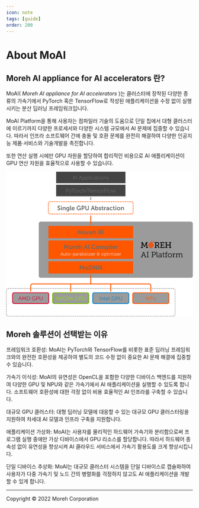 ```yaml
---
icon: note
tags: [guide]
order: 200
---
```


# About MoAI

## Moreh AI appliance for AI accelerators 란?

MoAI( *Moreh AI appliance for AI accelerators* )는 클러스터에 장착된 다양한 종류의 가속기에서 PyTorch 혹은 TensorFlow로 작성된 애플리케이션을 수정 없이 실행시키는 분산 딥러닝 프레임워크입니다.

MoAI Platform을 통해 사용자는 컴파일러 기술의 도움으로 단일 칩에서 대형 클러스터에 이르기까지 다양한 프로세서와 다양한 시스템 규모에서 AI 문제에 집중할 수 있습니다. 따라서 인프라 소프트웨어 간에 충돌 및 호환 문제를 완전히 해결하여 다양한 인공지능 제품·서비스와 기술개발을 촉진합니다.

또한 연산 실행 시에만 GPU 자원을 할당하여 합리적인 비용으로 AI 애플리케이션이 GPU 연산 자원을 효율적으로 사용할 수 있습니다.

![](./img/moai.svg)


## Moreh 솔루션이 선택받는 이유

프레임워크 호환성:
MoAI는 PyTorch와 TensorFlow를 비롯한 표준 딥러닝 프레임워크와의 완전한 호환성을 제공하여 별도의 코드 수정 없이 중요한 AI 문제 해결에 집중할 수 있습니다. 

가속기 이식성:
MoAI의 유연성은 OpenCL을 포함한 다양한 디바이스 백엔드를 지원하여 다양한 GPU 및 NPU와 같은 가속기에서 AI 애플리케이션을 실행할 수 있도록 합니다. 소프트웨어 호환성에 대한 걱정 없이 비용 효율적인 AI 인프라를 구축할 수 있습니다.


대규모 GPU 클러스터:
대형 딥러닝 모델에 대응할 수 있는 대규모 GPU 클러스터링을 지원하여 차세대 AI 모델과 인프라 구축을 지원합니다.

애플리케이션 가상화:
MoAI는 사용자를 물리적인 하드웨어 가속기와 분리함으로써 프로그램 실행 중에만 가상 디바이스에서 GPU 리소스를 할당합니다. 따라서 하드웨어 종속성 없이 유연성을 향상시켜 AI 클라우드 서비스에서 가속기 활용도를 크게 향상시킵니다.

단일 디바이스 추상화:
MoAI는 대규모 클러스터 시스템을 단일 디바이스로 캡슐화하여 사용자가 다중 가속기 및 노드 간의 병렬화를 걱정하지 않고도 AI 애플리케이션을 개발할 수 있게 합니다. 


---

Copyright © 2022 Moreh Corporation